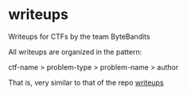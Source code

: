 # writeups

Writeups for CTFs by the team ByteBandits

All writeups are organized in the pattern:

ctf-name > problem-type > problem-name > author

That is, very similar to that of the repo [writeups](https://github.com/ctfs/write-ups-2015)
